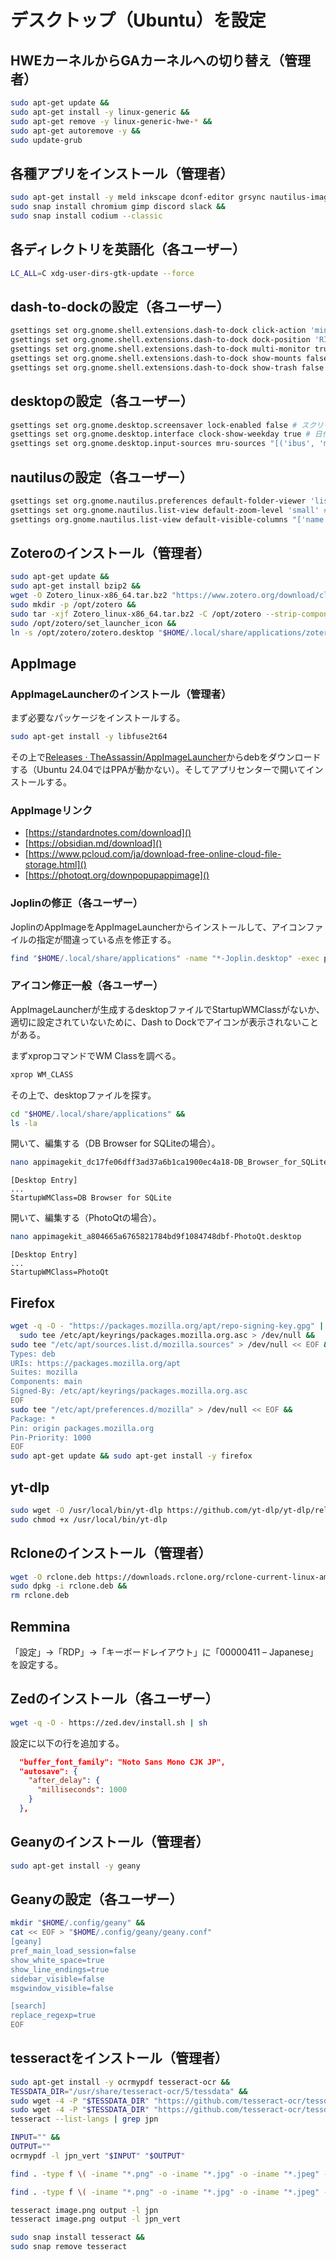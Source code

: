 # デスクトップ（Ubuntu）を設定
## HWEカーネルからGAカーネルへの切り替え（管理者）
```bash
sudo apt-get update &&
sudo apt-get install -y linux-generic &&
sudo apt-get remove -y linux-generic-hwe-* &&
sudo apt-get autoremove -y &&
sudo update-grub
```

## 各種アプリをインストール（管理者）
```bash
sudo apt-get install -y meld inkscape dconf-editor grsync nautilus-image-converter keepassxc transmission-gtk git gpg libreoffice libreoffice-l10n-ja &&
sudo snap install chromium gimp discord slack &&
sudo snap install codium --classic
```

## 各ディレクトリを英語化（各ユーザー）
```bash
LC_ALL=C xdg-user-dirs-gtk-update --force
```

## dash-to-dockの設定（各ユーザー）
```bash
gsettings set org.gnome.shell.extensions.dash-to-dock click-action 'minimize-or-previews' # クリックしたとき、現在表示中であれば最小化、表示中でなければプレビュー
gsettings set org.gnome.shell.extensions.dash-to-dock dock-position 'RIGHT' # ドックを右側に表示する
gsettings set org.gnome.shell.extensions.dash-to-dock multi-monitor true # マルチモニターすべてにドックを表示する
gsettings set org.gnome.shell.extensions.dash-to-dock show-mounts false # ドックにマウントドライブを表示しない
gsettings set org.gnome.shell.extensions.dash-to-dock show-trash false # ドックにゴミ箱を表示しない
```

## desktopの設定（各ユーザー）
```bash
gsettings set org.gnome.desktop.screensaver lock-enabled false # スクリーンセーバー復帰後にロックしない
gsettings set org.gnome.desktop.interface clock-show-weekday true # 日付に曜日を表示
gsettings set org.gnome.desktop.input-sources mru-sources "[('ibus', 'mozc-jp'), ('xkb', 'jp')]" # mozcを優先
```

## nautilusの設定（各ユーザー）
```bash
gsettings set org.gnome.nautilus.preferences default-folder-viewer 'list-view' # リストビュー表示
gsettings set org.gnome.nautilus.list-view default-zoom-level 'small' # ファイルリストを小さく表示
gsettings org.gnome.nautilus.list-view default-visible-columns "['name', 'size', 'owner', 'group', 'permissions', 'date_modified']" # アクセス権などを表示
```

## Zoteroのインストール（管理者）
```bash
sudo apt-get update &&
sudo apt-get install bzip2 &&
wget -O Zotero_linux-x86_64.tar.bz2 "https://www.zotero.org/download/client/dl?channel=release&platform=linux-x86_64" &&
sudo mkdir -p /opt/zotero &&
sudo tar -xjf Zotero_linux-x86_64.tar.bz2 -C /opt/zotero --strip-components=1 &&
sudo /opt/zotero/set_launcher_icon &&
ln -s /opt/zotero/zotero.desktop "$HOME/.local/share/applications/zotero.desktop"
```

## AppImage
### AppImageLauncherのインストール（管理者）
まず必要なパッケージをインストールする。
```bash
sudo apt-get install -y libfuse2t64
```

その上で[Releases · TheAssassin/AppImageLauncher](https://github.com/TheAssassin/AppImageLauncher/releases)からdebをダウンロードする（Ubuntu 24.04ではPPAが動かない）。そしてアプリセンターで開いてインストールする。

### AppImageリンク
- [https://standardnotes.com/download]()
- [https://obsidian.md/download]()
- [https://www.pcloud.com/ja/download-free-online-cloud-file-storage.html]()
- [https://photoqt.org/downpopupappimage]()

### Joplinの修正（各ユーザー）
JoplinのAppImageをAppImageLauncherからインストールして、アイコンファイルの指定が間違っている点を修正する。
```bash
find "$HOME/.local/share/applications" -name "*-Joplin.desktop" -exec perl -i -pe "s/^(Icon=.+)_joplin\$/\$1_\\@joplinapp-desktop/g" "{}" \;
```

### アイコン修正一般（各ユーザー）
AppImageLauncherが生成するdesktopファイルでStartupWMClassがないか、適切に設定されていないために、Dash to Dockでアイコンが表示されないことがある。

まずxpropコマンドでWM Classを調べる。
```bash
xprop WM_CLASS
```

その上で、desktopファイルを探す。
```bash
cd "$HOME/.local/share/applications" &&
ls -la
```

開いて、編集する（DB Browser for SQLiteの場合）。
```bash
nano appimagekit_dc17fe06dff3ad37a6b1ca1900ec4a18-DB_Browser_for_SQLite.desktop
```
```
[Desktop Entry]
...
StartupWMClass=DB Browser for SQLite
```

開いて、編集する（PhotoQtの場合）。
```bash
nano appimagekit_a804665a6765821784bd9f1084748dbf-PhotoQt.desktop
```
```
[Desktop Entry]
...
StartupWMClass=PhotoQt
```

## Firefox
```bash
wget -q -O - "https://packages.mozilla.org/apt/repo-signing-key.gpg" | \
  sudo tee /etc/apt/keyrings/packages.mozilla.org.asc > /dev/null &&
sudo tee "/etc/apt/sources.list.d/mozilla.sources" > /dev/null << EOF &&
Types: deb
URIs: https://packages.mozilla.org/apt
Suites: mozilla
Components: main
Signed-By: /etc/apt/keyrings/packages.mozilla.org.asc
EOF
sudo tee "/etc/apt/preferences.d/mozilla" > /dev/null << EOF &&
Package: *
Pin: origin packages.mozilla.org
Pin-Priority: 1000
EOF
sudo apt-get update && sudo apt-get install -y firefox
```

## yt-dlp
```bash
sudo wget -O /usr/local/bin/yt-dlp https://github.com/yt-dlp/yt-dlp/releases/latest/download/yt-dlp_linux &&
sudo chmod +x /usr/local/bin/yt-dlp
```

## Rcloneのインストール（管理者）
```bash
wget -O rclone.deb https://downloads.rclone.org/rclone-current-linux-amd64.deb &&
sudo dpkg -i rclone.deb &&
rm rclone.deb
```

## Remmina
「設定」→「RDP」→「キーボードレイアウト」に「00000411 – Japanese」を設定する。

## Zedのインストール（各ユーザー）
```bash
wget -q -O - https://zed.dev/install.sh | sh 
```

設定に以下の行を追加する。
```json
  "buffer_font_family": "Noto Sans Mono CJK JP",
  "autosave": {
    "after_delay": {
      "milliseconds": 1000
    }
  },
```

## Geanyのインストール（管理者）
```bash
sudo apt-get install -y geany
```

## Geanyの設定（各ユーザー）
```bash
mkdir "$HOME/.config/geany" &&
cat << EOF > "$HOME/.config/geany/geany.conf"
[geany]
pref_main_load_session=false
show_white_space=true
show_line_endings=true
sidebar_visible=false
msgwindow_visible=false

[search]
replace_regexp=true
EOF
```

## tesseractをインストール（管理者）
```bash
sudo apt-get install -y ocrmypdf tesseract-ocr &&
TESSDATA_DIR="/usr/share/tesseract-ocr/5/tessdata" &&
sudo wget -4 -P "$TESSDATA_DIR" "https://github.com/tesseract-ocr/tessdata_best/raw/refs/heads/main/jpn.traineddata" &&
sudo wget -4 -P "$TESSDATA_DIR" "https://github.com/tesseract-ocr/tessdata_best/raw/refs/heads/main/jpn_vert.traineddata" &&
tesseract --list-langs | grep jpn
```

```bash
INPUT="" &&
OUTPUT=""
ocrmypdf -l jpn_vert "$INPUT" "$OUTPUT"

find . -type f \( -iname "*.png" -o -iname "*.jpg" -o -iname "*.jpeg" -o -iname "*.tiff" -o -iname "*.tif" \) -print0 | xargs -0 -P 16 -I {} tesseract -l jpn {} {}

find . -type f \( -iname "*.png" -o -iname "*.jpg" -o -iname "*.jpeg" -o -iname "*.tiff" -o -iname "*.tif" \) -print0 | xargs -0 -P 16 -I {} tesseract -l jpn_vert {} {}

tesseract image.png output -l jpn
tesseract image.png output -l jpn_vert
```

```bash
sudo snap install tesseract &&
sudo snap remove tesseract
```

